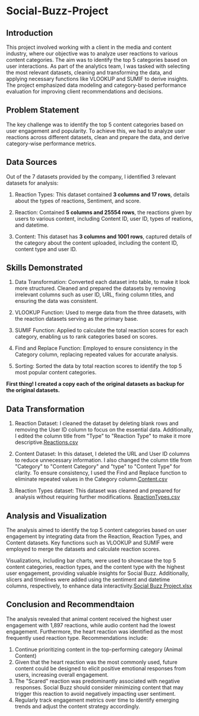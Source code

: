 # Social-Buzz-Project
## Introduction
This project involved working with a client in the media and content industry, where our objective was to analyze user reactions to various content categories. The aim was to identify the top 5 categories based on user interactions. As part of the analytics team, I was tasked with selecting the most relevant datasets, cleaning and transforming the data, and applying necessary functions like VLOOKUP and SUMIF to derive insights. The project emphasized data modeling and category-based performance evaluation for improving client recommendations and decisions.

## Problem Statement
The key challenge was to identify the top 5 content categories based on user engagement and popularity. To achieve this, we had to analyze user reactions across different datasets, clean and prepare the data, and derive category-wise performance metrics.

## Data Sources
 Out of the 7 datasets provided by the company, I identified 3 relevant datasets for analysis:
 1. Reaction Types: This dataset contained **3 columns and 17 rows**, details about the types of reactions, Sentiment, and score.
 
2.  Reaction: Contained **5 columns and 25554 rows**, the reactions given by users to various content, including Content ID, user ID, types of reations, and datetime.
 
3. Content: This dataset has **3 columns and 1001 rows**, captured details of the category about the content uploaded, including the content ID, content type and user ID.

## Skills Demonstrated
1. Data Transformation: Converted each dataset into table, to make it look more structured. Cleaned and prepared the datasets by removing irrelevant columns such as user ID, URL, fixing column titles, and ensuring the data was consistent. 

2. VLOOKUP Function: Used to merge data from the three datasets, with the reaction datasets serving as the primary base.
   
3. SUMIF Function: Applied to calculate the total reaction scores for each category, enabling us to rank categories based on scores.

4. Find and Replace Function: Employed to ensure consistency in the Category column, replacing repeated values for accurate analysis.

5. Sorting: Sorted the data by total reaction scores to identify the top 5 most popular content categories.

**First thing! I created a copy each of the original datasets as backup for the original datasets.**

## Data Transformation
1. Reaction Dataset: I cleaned the dataset by deleting blank rows and removing the User ID column to focus on the essential data. Additionally, I edited the column title from "Type" to "Reaction Type" to make it more descriptive.[Reactions.csv](https://github.com/user-attachments/files/17717751/Reactions.csv)


2. Content Dataset: In this dataset, I deleted the URL and User ID columns to reduce unnecessary information. I also changed the column title from "Category" to "Content Category" and "type" to "Content Type" for clarity. To ensure consistency, I used the Find and Replace function to eliminate repeated values in the Category column.[Content.csv](https://github.com/user-attachments/files/17716960/Content.csv)


3. Reaction Types dataset: This dataset was cleaned and prepared for analysis without requiring further modifications. [ReactionTypes.csv](https://github.com/user-attachments/files/17716948/ReactionTypes.csv)

## Analysis and Visualization
The analysis aimed to identify the top 5 content categories based on user engagement by integrating data from the Reaction, Reaction Types, and Content datasets. Key functions such as VLOOKUP and SUMIF were employed to merge the datasets and calculate reaction scores.

Visualizations, including bar charts, were used to showcase the top 5 content categories, reaction types, and the content type with the highest user engagement, providing valuable insights for Social Buzz. Additionally, slicers and timelines were added using the sentiment and datetime columns, respectively, to enhance data interactivity.[Social Buzz Project.xlsx](https://github.com/user-attachments/files/17717611/Social.Buzz.Project.xlsx)


## Conclusion and Recommendtaion
 The analysis revealed that animal content received the highest user engagement with 1,897 reactions, while audio content had the lowest engagement. Furthermore, the heart reaction was identified as the most frequently used reaction type.
Recommendations include:
 1. Continue prioritizing content in the top-performing category (Animal Content)
 2. Given that the heart reaction was the most commonly used, future content could be designed to elicit positive emotional responses from users, increasing overall engagement.
 3. The "Scared" reaction was predominantly associated with negative responses. Social Buzz should consider minimizing content that may trigger this reaction to avoid negatively impacting user sentiment.
 4.  Regularly track engagement metrics over time to identify emerging trends and adjust the content strategy accordingly.



